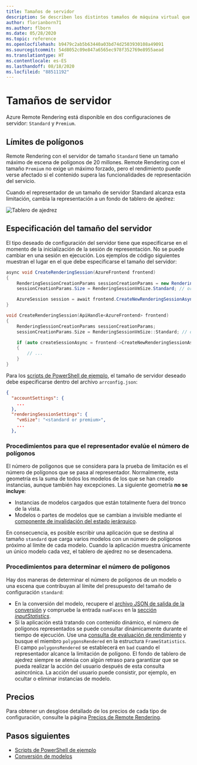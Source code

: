 ```yaml
---
title: Tamaños de servidor
description: Se describen los distintos tamaños de máquina virtual que se pueden asignar.
author: florianborn71
ms.author: flborn
ms.date: 05/28/2020
ms.topic: reference
ms.openlocfilehash: b9479c2ab5b63440a03bd74d2503930108a49091
ms.sourcegitcommit: 54d8052c09e847a6565ec978f352769e8955aead
ms.translationtype: HT
ms.contentlocale: es-ES
ms.lasthandoff: 08/18/2020
ms.locfileid: "88511192"
---
```

# <a name="server-sizes"></a>Tamaños de servidor

Azure Remote Rendering está disponible en dos configuraciones de servidor: `Standard` y `Premium`.

## <a name="polygon-limits"></a>Límites de polígonos

Remote Rendering con el servidor de tamaño `Standard` tiene un tamaño máximo de escena de polígonos de 20 millones. Remote Rendering con el tamaño `Premium` no exige un máximo forzado, pero el rendimiento puede verse afectado si el contenido supera las funcionalidades de representación del servicio.

Cuando el representador de un tamaño de servidor Standard alcanza esta limitación, cambia la representación a un fondo de tablero de ajedrez:

![Tablero de ajedrez](media/checkerboard.png)

## <a name="specify-the-server-size"></a>Especificación del tamaño del servidor

El tipo deseado de configuración del servidor tiene que especificarse en el momento de la inicialización de la sesión de representación. No se puede cambiar en una sesión en ejecución. Los ejemplos de código siguientes muestran el lugar en el que debe especificarse el tamaño del servidor:

```cs
async void CreateRenderingSession(AzureFrontend frontend)
{
    RenderingSessionCreationParams sessionCreationParams = new RenderingSessionCreationParams();
    sessionCreationParams.Size = RenderingSessionVmSize.Standard; // or  RenderingSessionVmSize.Premium

    AzureSession session = await frontend.CreateNewRenderingSessionAsync(sessionCreationParams).AsTask();
}
```

```cpp
void CreateRenderingSession(ApiHandle<AzureFrontend> frontend)
{
    RenderingSessionCreationParams sessionCreationParams;
    sessionCreationParams.Size = RenderingSessionVmSize::Standard; // or  RenderingSessionVmSize::Premium

    if (auto createSessionAsync = frontend->CreateNewRenderingSessionAsync(sessionCreationParams))
    {
        // ...
    }
}
```

Para los [scripts de PowerShell de ejemplo](../samples/powershell-example-scripts.md), el tamaño de servidor deseado debe especificarse dentro del archivo `arrconfig.json`:

```json
{
  "accountSettings": {
    ...
  },
  "renderingSessionSettings": {
    "vmSize": "<standard or premium>",
    ...
  },
```

### <a name="how-the-renderer-evaluates-the-number-of-polygons"></a>Procedimientos para que el representador evalúe el número de polígonos

El número de polígonos que se considera para la prueba de limitación es el número de polígonos que se pasa al representador. Normalmente, esta geometría es la suma de todos los modelos de los que se han creado instancias, aunque también hay excepciones. La siguiente geometría **no se incluye**:
* Instancias de modelos cargados que están totalmente fuera del tronco de la vista.
* Modelos o partes de modelos que se cambian a invisible mediante el [componente de invalidación del estado jerárquico](../overview/features/override-hierarchical-state.md).

En consecuencia, es posible escribir una aplicación que se destina al tamaño `standard` que carga varios modelos con un número de polígonos próximo al límite de cada modelo. Cuando la aplicación muestra únicamente un único modelo cada vez, el tablero de ajedrez no se desencadena.

### <a name="how-to-determine-the-number-of-polygons"></a>Procedimientos para determinar el número de polígonos

Hay dos maneras de determinar el número de polígonos de un modelo o una escena que contribuyan al límite del presupuesto del tamaño de configuración `standard`:
* En la conversión del modelo, recupere el [archivo JSON de salida de la conversión](../how-tos/conversion/get-information.md) y compruebe la entrada `numFaces` en la [sección *inputStatistics*](../how-tos/conversion/get-information.md#the-inputstatistics-section).
* Si la aplicación está tratando con contenido dinámico, el número de polígonos representados se puede consultar dinámicamente durante el tiempo de ejecución. Use una [consulta de evaluación de rendimiento](../overview/features/performance-queries.md#performance-assessment-queries) y busque el miembro `polygonsRendered` en la estructura `FrameStatistics`. El campo `polygonsRendered` se establecerá en `bad` cuando el representador alcance la limitación de polígono. El fondo de tablero de ajedrez siempre se atenúa con algún retraso para garantizar que se pueda realizar la acción del usuario después de esta consulta asincrónica. La acción del usuario puede consistir, por ejemplo, en ocultar o eliminar instancias de modelo.

## <a name="pricing"></a>Precios

Para obtener un desglose detallado de los precios de cada tipo de configuración, consulte la página [Precios de Remote Rendering](https://azure.microsoft.com/pricing/details/remote-rendering).

## <a name="next-steps"></a>Pasos siguientes
* [Scripts de PowerShell de ejemplo](../samples/powershell-example-scripts.md)
* [Conversión de modelos](../how-tos/conversion/model-conversion.md)

